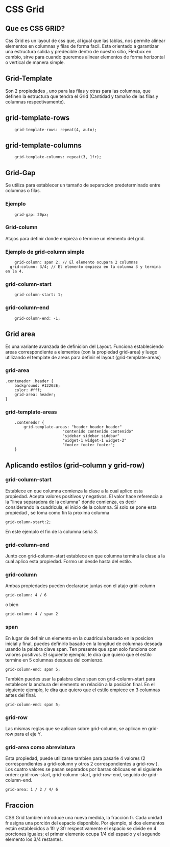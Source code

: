 # CSS Grid

## Que es CSS GRID?
Css Grid es un layout de css que, al igual que las tablas, nos permite alinear elementos en columnas y filas de forma facil. Esta orientado a garantizar una estructura solida y predecible dentro de nuestro sitio, Flexbox en cambio, sirve para cuando queremos alinear elementos de forma horizontal o vertical de manera simple.

## Grid-Template
Son 2 propiedades , uno para las filas y otras para las columnas, que definen la estructura que tendra el Grid (Cantidad y tamaño de las filas y columnas respectivamente).

## grid-template-rows
```
	grid-template-rows: repeat(4, auto);
```
## grid-template-columns
```
	grid-template-columns: repeat(3, 1fr);
```

## Grid-Gap
Se utiliza para establecer un tamaño de separacion predeterminado entre columnas o filas.
### Ejemplo
```
	grid-gap: 20px;
```
### Grid-column
Atajos para definir donde empieza o termine un elemento del grid.


### Ejemplo de grid-column simple
```
	grid-column: span 2; // El elemento ocupara 2 columnas
  grid-column: 3/4; // El elemento empieza en la columna 3 y termina en la 4.
```

### grid-column-start
```
	grid-column-start: 1;
```
### grid-column-end
```
	grid-column-end: -1;
```

## Grid area
Es una variante avanzada de definicion del Layout. Funciona estableciendo areas correspondiente a elementos (con la propiedad grid-area) y luego utilizando el template de areas para definir el layout (grid-template-areas)

### grid-area
```
.contenedor .header {
	background: #12203E;
	color: #fff;
	grid-area: header;
}
```

### grid-template-areas


```
	.contenedor {
		grid-template-areas: "header header header"
						 "contenido contenido contenido"
						 "sidebar sidebar sidebar"
						 "widget-1 widget-1 widget-2"
						 "footer footer footer";
	}
```

## Aplicando estilos (grid-column y grid-row)

### grid-column-start
Establece en que columna comienza la clase a la cual aplico esta propiedad. Acepta valores positivos y negativos. El valor hace referencia a la "linea separadora de la columna" donde comienza, es decir considerando la cuadricula, el inicio de la columna. Si solo se pone esta propiedad , se toma como fin la proxima columna
```
grid-column-start:2;
```
En este ejemplo el fin de la columna seria 3.

### grid-column-end
Junto con grid-column-start establece en que columna termina la clase a la cual aplico esta propiedad. Formo un desde hasta del estilo.

### grid-column
Ambas propiedades pueden declararse juntas con el atajo grid-column
```
grid-column: 4 / 6
```
o bien
```
grid-column: 4 / span 2
```
### span
En lugar de definir un elemento en la cuadrícula basado en la posicion inicial y final, puedes definirlo basado en la longitud de columnas deseada usando la palabra clave span. Ten presente que span solo funciona con valores positivos.
El siguiente ejemplo, le dira que quiero que el estilo termine en 5 columnas despues del comienzo.
```
grid-column-end: span 5;
```

También puedes usar la palabra clave span con grid-column-start para establecer la anchura del elemento en relación a la posición final.
En el siguiente ejemplo, le dira que quiero que el estilo empiece en 3 columnas antes del final.
```
grid-column-end: span 5;
```
### grid-row
Las mismas reglas que se aplican sobre grid-column, se aplican en grid-row para el eje Y.

### grid-area como abreviatura
Esta propiedad, puede utilizarse tambien para pasarle 4 valores (2 correspondientes a grid-column y otros 2 correspondientes a grid-row ).
Los cuatro valores se pasan separados por barras oblicuas en el siguiente orden: grid-row-start, grid-column-start, grid-row-end, seguido de grid-column-end.

```
grid-area: 1 / 2 / 4/ 6  
```

## Fraccion
CSS Grid también introduce una nueva medida, la fracción fr. Cada unidad fr asigna una porción del espacio disponible. Por ejemplo, si dos elementos están establecidos a 1fr y 3fr respectivamente el espacio se divide en 4 porciones iguales; el primer elemento ocupa 1/4 del espacio y el segundo elemento los 3/4 restantes.
